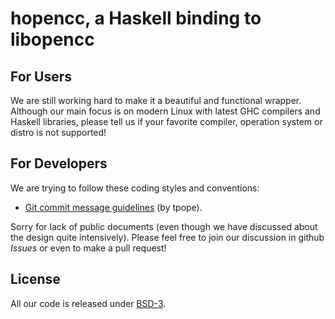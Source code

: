 # hopencc, a Haskell binding to libopencc

## For Users

We are still working hard to make it a beautiful and functional wrapper.
Although our main focus is on modern Linux with latest GHC compilers and Haskell libraries,
please tell us if your favorite compiler, operation system or distro is not supported!

## For Developers

We are trying to follow these coding styles and conventions:

* [Git commit message guidelines](http://tbaggery.com/2008/04/19/a-note-about-git-commit-messages.html) (by tpope).

Sorry for lack of public documents
(even though we have discussed about the design quite intensively).
Please feel free to join our discussion in github *Issues*
or even to make a pull request!

## License

All our code is released under [BSD-3](http://www.opensource.org/licenses/BSD-3-clause).

